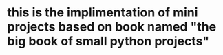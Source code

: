 # this is the implimentation of mini projects based on book named "the big book of small python projects"
